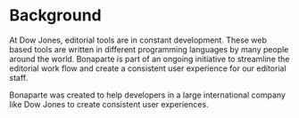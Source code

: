 # Background

At Dow Jones, editorial tools are in constant development. These web based tools are written in different programming languages by many people around the world. 
Bonaparte is part of an ongoing initiative to streamline the editorial work flow and create a consistent user experience for our editorial staff.

Bonaparte was created to help developers in a large international company like Dow Jones to create consistent user experiences.
